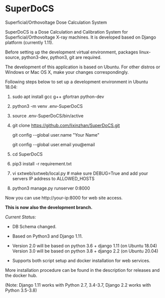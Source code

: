 # SuperDoCS
Superficial/Orthovoltage Dose Calculation System

SuperDoCS is a Dose Calculation and Calibration System for Superficial/Orthovoltage X-ray machines. 
It is developed based on Django platform (currently 1.11).

Before setting up the development virtual environment, packages
linux-source, python3-dev, python3, git are required.

The development of this application is based on Ubuntu. For other distros or Windows or Mac OS X,
make your changes correspondingly.

Following steps below to set up a development environment in Ubuntu 18.04:

1. sudo apt install gcc g++ gfortran python-dev

2. python3 -m venv .env-SuperDoCS

3. source .env-SuperDoCS/bin/active

4. git clone https://github.com/lixinzhan/SuperDoCS.git

   git config --global user.name "Your Name"
   
   git config --global user.email you@email
   
5. cd SuperDoCS

6. pip3 install -r requirement.txt

7. vi sxtweb/sxtweb/local.py # make sure DEBUG=True and add your servers IP address to ALLOWED_HOSTS

8. python3 manage.py runserver 0:8000

Now you can use http://your-ip:8000 for web site access.


**This is now also the development branch.**

*Current Status:*

* DB Schema changed.

* Based on Python3 and Django 1.11.

* Version 2.0 will be based on python 3.6 + django 1.11 (on Ubuntu 18.04)
  Version 3.0 will be based on python 3.8 + django 2.2 (on Ubuntu 20.04)

* Supports both script setup and docker installation for web services.

More installation procedure can be found in the description for releases and the docker hub.

(Note: Django 1.11 works with Python 2.7, 3.4-3.7, Django 2.2 works with Python 3.5-3.8)
